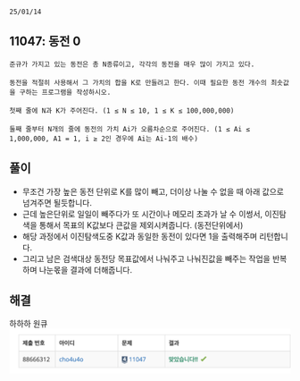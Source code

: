`25/01/14`

## 11047: 동전 0

```plain text
준규가 가지고 있는 동전은 총 N종류이고, 각각의 동전을 매우 많이 가지고 있다.

동전을 적절히 사용해서 그 가치의 합을 K로 만들려고 한다. 이때 필요한 동전 개수의 최솟값을 구하는 프로그램을 작성하시오.

첫째 줄에 N과 K가 주어진다. (1 ≤ N ≤ 10, 1 ≤ K ≤ 100,000,000)

둘째 줄부터 N개의 줄에 동전의 가치 Ai가 오름차순으로 주어진다. (1 ≤ Ai ≤ 1,000,000, A1 = 1, i ≥ 2인 경우에 Ai는 Ai-1의 배수)
```

## 풀이

- 무조건 가장 높은 동전 단위로 K를 많이 빼고, 더이상 나눌 수 없을 때 아래 값으로 넘겨주면 될듯합니다.
- 근데 높은단위로 일일이 빼주다가 또 시간이나 메모리 초과가 날 수 이썽서, 이진탐색을 통해서 목표의 K값보다 큰값을 제외시켜줍니다. (동전단위에서)
- 해당 과정에서 이진탐색도중 K값과 동일한 동전이 있다면 1을 출력해주며 리턴합니다.
- 그리고 남은 검색대상 동전당 목표값에서 나눠주고 나눠진값을 빼주는 작업을 반복하며 나눈몫을 결과에 더해줍니다.

## 해결

하하하 원큐
![alt text](image.png)
